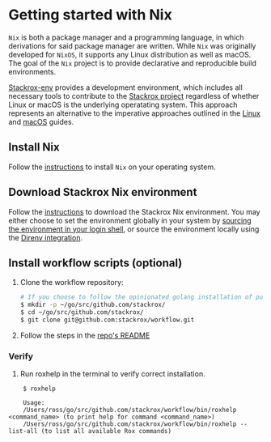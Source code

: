 # Getting started with Nix

`Nix` is both a package manager and a programming language, in which derivations for
said package manager are written. While `Nix` was originally developed for `NixOS`, it
supports any Linux distribution as well as macOS. The goal of the `Nix` project is
to provide declarative and reproducible build environments.

[Stackrox-env](https://github.com/stackrox/stackrox-env) provides a development environment,
which includes all necessary tools to contribute to the [Stackrox project](https://github.com/stackrox/stackrox) regardless
of whether Linux or macOS is the underlying operatating system. This approach represents an
alternative to the imperative approaches outlined in the [Linux](getting-started-linux.md) and [macOS](getting-started-darwin.md)
guides.

## Install Nix

Follow the [instructions](https://nixos.org/download.html#download-nix) to install `Nix` on your operating system.

## Download Stackrox Nix environment

Follow the [instructions](https://github.com/stackrox/stackrox-env) to download the
Stackrox Nix environment. You may either choose to set the environment globally in your system
by [sourcing the environment in your login shell](https://github.com/stackrox/stackrox-env#login-shell), or
source the environment locally using the [Direnv integration](https://github.com/stackrox/stackrox-env#direnv-integration).

## Install workflow scripts (optional)

1. Clone the workflow repository:
    ```bash
    # If you choose to follow the opinionated golang installation of putting everything into a "go" folder:
    $ mkdir -p ~/go/src/github.com/stackrox/
    $ cd ~/go/src/github.com/stackrox/
    $ git clone git@github.com:stackrox/workflow.git
    ```
2. Follow the steps in the [repo's README](https://github.com/stackrox/workflow/blob/master/README.md)

### Verify
1. Run roxhelp in the terminal to verify correct installation.
```
    $ roxhelp

    Usage:
    /Users/ross/go/src/github.com/stackrox/workflow/bin/roxhelp <command_name> (to print help for command <command_name>)
    /Users/ross/go/src/github.com/stackrox/workflow/bin/roxhelp --list-all (to list all available Rox commands)
```
